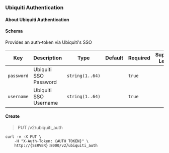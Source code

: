 ### Ubiquiti Authentication

#### About Ubiquiti Authentication

#### Schema

Provides an auth-token via Ubiquiti's SSO



Key | Description | Type | Default | Required | Support Level
--- | ----------- | ---- | ------- | -------- | -------------
`password` | Ubiquiti SSO Password | `string(1..64)` |   | `true` |  
`username` | Ubiquiti SSO Username | `string(1..64)` |   | `true` |  



#### Create

> PUT /v2/ubiquiti_auth

```shell
curl -v -X PUT \
    -H "X-Auth-Token: {AUTH_TOKEN}" \
    http://{SERVER}:8000/v2/ubiquiti_auth
```

